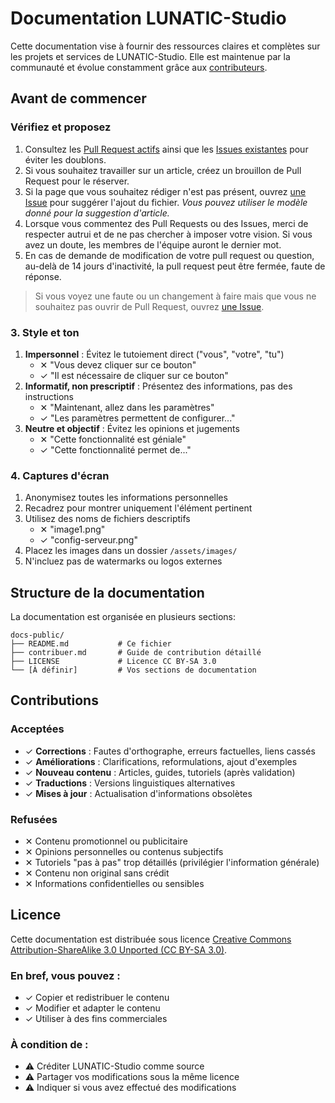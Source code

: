 # Documentation LUNATIC-Studio
Cette documentation vise à fournir des ressources claires et complètes sur les projets et services de LUNATIC-Studio. Elle est maintenue par la communauté et évolue constamment grâce aux [contributeurs](../../graphs/contributors).

## Avant de commencer

### Vérifiez et proposez
1. Consultez les [Pull Request actifs](../../pulls) ainsi que les [Issues existantes](../../issues) pour éviter les doublons.
2. Si vous souhaitez travailler sur un article, créez un brouillon de Pull Request pour le réserver.
3. Si la page que vous souhaitez rédiger n'est pas présent, ouvrez [une Issue](../../issues/new) pour suggérer l'ajout du fichier. *Vous pouvez utiliser le modèle donné pour la suggestion d'article.*
5. Lorsque vous commentez des Pull Requests ou des Issues, merci de respecter autrui et de ne pas chercher à imposer votre vision. Si vous avez un doute, les membres de l'équipe auront le dernier mot.
6. En cas de demande de modification de votre pull request ou question, au-delà de 14 jours d'inactivité, la pull request peut être fermée, faute de réponse.

> Si vous voyez une faute ou un changement à faire mais que vous ne souhaitez pas ouvrir de Pull Request, ouvrez [une Issue](../../issues/new).

### 3. Style et ton
1. **Impersonnel** : Évitez le tutoiement direct ("vous", "votre", "tu")
    - ✕ "Vous devez cliquer sur ce bouton"
    - ✓ "Il est nécessaire de cliquer sur ce bouton"
2. **Informatif, non prescriptif** : Présentez des informations, pas des instructions
    - ✕ "Maintenant, allez dans les paramètres"
    - ✓ "Les paramètres permettent de configurer..."
3. **Neutre et objectif** : Évitez les opinions et jugements
    - ✕ "Cette fonctionnalité est géniale"
    - ✓ "Cette fonctionnalité permet de..."

### 4. Captures d'écran
1. Anonymisez toutes les informations personnelles
2. Recadrez pour montrer uniquement l'élément pertinent
3. Utilisez des noms de fichiers descriptifs
    - ✕ "image1.png"
    - ✓ "config-serveur.png"
4. Placez les images dans un dossier `/assets/images/`
5. N'incluez pas de watermarks ou logos externes

## Structure de la documentation
La documentation est organisée en plusieurs sections:

```
docs-public/
├── README.md           # Ce fichier
├── contribuer.md       # Guide de contribution détaillé
├── LICENSE             # Licence CC BY-SA 3.0
└── [À définir]         # Vos sections de documentation
```

## Contributions

### Acceptées
- ✓ **Corrections** : Fautes d'orthographe, erreurs factuelles, liens cassés
- ✓ **Améliorations** : Clarifications, reformulations, ajout d'exemples
- ✓ **Nouveau contenu** : Articles, guides, tutoriels (après validation)
- ✓ **Traductions** : Versions linguistiques alternatives
- ✓ **Mises à jour** : Actualisation d'informations obsolètes

### Refusées
- ✕ Contenu promotionnel ou publicitaire
- ✕ Opinions personnelles ou contenus subjectifs
- ✕ Tutoriels "pas à pas" trop détaillés (privilégier l'information générale)
- ✕ Contenu non original sans crédit
- ✕ Informations confidentielles ou sensibles

## Licence
Cette documentation est distribuée sous licence [Creative Commons Attribution-ShareAlike 3.0 Unported (CC BY-SA 3.0)](LICENSE).

### En bref, vous pouvez :
- ✓ Copier et redistribuer le contenu
- ✓ Modifier et adapter le contenu
- ✓ Utiliser à des fins commerciales

### À condition de :
- ⚠ Créditer LUNATIC-Studio comme source
- ⚠ Partager vos modifications sous la même licence
- ⚠ Indiquer si vous avez effectué des modifications